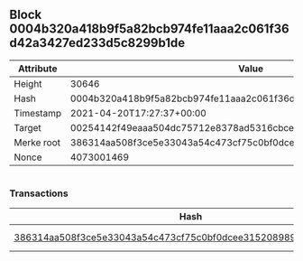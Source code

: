 ## Block 0004b320a418b9f5a82bcb974fe11aaa2c061f36d42a3427ed233d5c8299b1de

Attribute | Value
--- | ---
Height | 30646
Hash | 0004b320a418b9f5a82bcb974fe11aaa2c061f36d42a3427ed233d5c8299b1de
Timestamp | 2021-04-20T17:27:37+00:00
Target | 00254142f49eaaa504dc75712e8378ad5316cbcead634704b3734b6271167cc4
Merke root | 386314aa508f3ce5e33043a54c473cf75c0bf0dcee315208989f3669612e65ce
Nonce | 4073001469

```

```

### Transactions

Hash | Amount
--- | ---
[386314aa508f3ce5e33043a54c473cf75c0bf0dcee315208989f3669612e65ce](386314aa508f3ce5e33043a54c473cf75c0bf0dcee315208989f3669612e65ce.md) | 10.00000000 SKEPTI 
